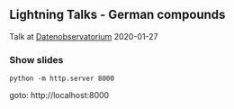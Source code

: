 ## Lightning Talks - German compounds

Talk at [Datenobservatorium](https://datenobservatorium.de) 2020-01-27


### Show slides

```
python -m http.server 8000
```

goto: http://localhost:8000
